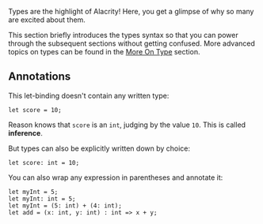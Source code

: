 [//]: # (title: Type!)

Types are the highlight of Alacrity! Here, you get a glimpse of why so many are excited about them.

This section briefly introduces the types syntax so that you can power through the subsequent sections without getting confused. More advanced topics on types can be found in the [More On Type](moreontype) section.

## Annotations

This let-binding doesn't contain any written type:

```alacrity
let score = 10;
```

Reason knows that `score` is an `int`, judging by the value `10`. This is called **inference**.

But types can also be explicitly written down by choice:

```alacrity
let score: int = 10;
```

You can also wrap any expression in parentheses and annotate it:

```alacrity
let myInt = 5;
let myInt: int = 5;
let myInt = (5: int) + (4: int);
let add = (x: int, y: int) : int => x + y;
```
